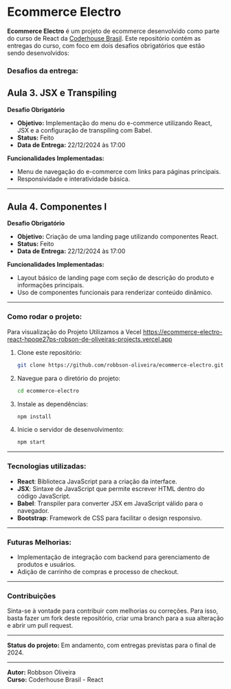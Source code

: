 # Ecommerce Electro

**Ecommerce Electro** é um projeto de ecommerce desenvolvido como parte do curso de React da [Coderhouse Brasil](https://www.coderhouse.com.br). Este repositório contém as entregas do curso, com foco em dois desafios obrigatórios que estão sendo desenvolvidos:

### Desafios da entrega:

## Aula 3. JSX e Transpiling
**Desafio Obrigatório**  
- **Objetivo:** Implementação do menu do e-commerce utilizando React, JSX e a configuração de transpiling com Babel.  
- **Status:** Feito   
- **Data de Entrega:** 22/12/2024 às 17:00

**Funcionalidades Implementadas:**
- Menu de navegação do e-commerce com links para páginas principais.
- Responsividade e interatividade básica.

---

## Aula 4. Componentes I
**Desafio Obrigatório**  
- **Objetivo:** Criação de uma landing page utilizando componentes React.  
- **Status:** Feito
- **Data de Entrega:** 22/12/2024 às 17:00

**Funcionalidades Implementadas:**
- Layout básico de landing page com seção de descrição do produto e informações principais.
- Uso de componentes funcionais para renderizar conteúdo dinâmico.

---

### Como rodar o projeto:

Para visualização do Projeto Utilizamos a Vecel
https://ecommerce-electro-react-hpoqe27ps-robson-de-oliveiras-projects.vercel.app

1. Clone este repositório:
    ```bash
    git clone https://github.com/robbson-oliveira/ecommerce-electro.git
    ```
2. Navegue para o diretório do projeto:
    ```bash
    cd ecommerce-electro
    ```
3. Instale as dependências:
    ```bash
    npm install
    ```
4. Inicie o servidor de desenvolvimento:
    ```bash
    npm start
    ```

---

### Tecnologias utilizadas:

- **React**: Biblioteca JavaScript para a criação da interface.
- **JSX**: Sintaxe de JavaScript que permite escrever HTML dentro do código JavaScript.
- **Babel**: Transpiler para converter JSX em JavaScript válido para o navegador.
- **Bootstrap**: Framework de CSS para facilitar o design responsivo.

---

### Futuras Melhorias:

- Implementação de integração com backend para gerenciamento de produtos e usuários.
- Adição de carrinho de compras e processo de checkout.

---

### Contribuições

Sinta-se à vontade para contribuir com melhorias ou correções. Para isso, basta fazer um fork deste repositório, criar uma branch para a sua alteração e abrir um pull request.

---

**Status do projeto:** Em andamento, com entregas previstas para o final de 2024.

---

**Autor:** Robbson Oliveira  
**Curso:** Coderhouse Brasil - React

